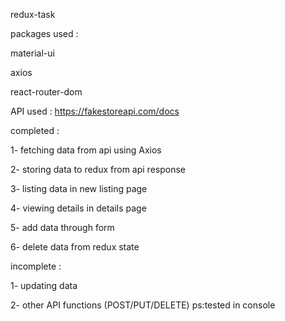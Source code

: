 redux-task

packages used : 

material-ui

axios

react-router-dom




API used : https://fakestoreapi.com/docs


completed :

1- fetching data from api using Axios

2- storing data to redux from api response

3- listing data in new listing page

4- viewing details in details page

5- add data through form

6- delete data from redux state

incomplete :

1- updating data

2- other API functions (POST/PUT/DELETE)
    ps:tested in console 




